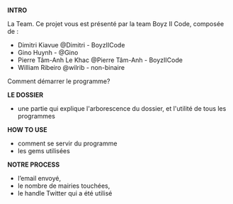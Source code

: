 **INTRO**

La Team. Ce projet vous est présenté par la team Boyz II Code, composée de :

- Dimitri Kiavue @Dimitri - BoyzIICode
- Gino Huynh - @Gino
- Pierre Tâm-Anh Le Khac @Pierre Tâm-Anh - BoyzIICode
- William Ribeiro @wilrib - non-binaire

Comment démarrer le programme? 


**LE DOSSIER**

- une partie qui explique l'arborescence du dossier, et l'utilité de tous les programmes


**HOW TO USE**

- comment se servir du programme  
- les gems utilisées


**NOTRE PROCESS**

- l’email envoyé, 
- le nombre de mairies touchées, 
- le handle Twitter qui a été utilisé
